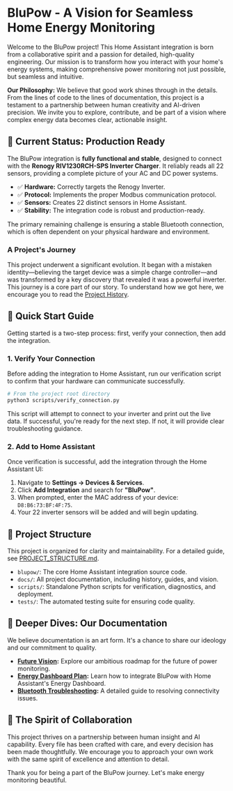 # BluPow - A Vision for Seamless Home Energy Monitoring

Welcome to the BluPow project! This Home Assistant integration is born from a collaborative spirit and a passion for detailed, high-quality engineering. Our mission is to transform how you interact with your home's energy systems, making comprehensive power monitoring not just possible, but seamless and intuitive.

**Our Philosophy:** We believe that good work shines through in the details. From the lines of code to the lines of documentation, this project is a testament to a partnership between human creativity and AI-driven precision. We invite you to explore, contribute, and be part of a vision where complex energy data becomes clear, actionable insight.

## 🎯 Current Status: Production Ready

The BluPow integration is **fully functional and stable**, designed to connect with the **Renogy RIV1230RCH-SPS Inverter Charger**. It reliably reads all 22 sensors, providing a complete picture of your AC and DC power systems.

- ✅ **Hardware:** Correctly targets the Renogy Inverter.
- ✅ **Protocol:** Implements the proper Modbus communication protocol.
- ✅ **Sensors:** Creates 22 distinct sensors in Home Assistant.
- ✅ **Stability:** The integration code is robust and production-ready.

The primary remaining challenge is ensuring a stable Bluetooth connection, which is often dependent on your physical hardware and environment.

### A Project's Journey
This project underwent a significant evolution. It began with a mistaken identity—believing the target device was a simple charge controller—and was transformed by a key discovery that revealed it was a powerful inverter. This journey is a core part of our story. To understand how we got here, we encourage you to read the [Project History](docs/PROJECT_HISTORY.md).

## 🚀 Quick Start Guide

Getting started is a two-step process: first, verify your connection, then add the integration.

### 1. Verify Your Connection
Before adding the integration to Home Assistant, run our verification script to confirm that your hardware can communicate successfully.

```bash
# From the project root directory
python3 scripts/verify_connection.py
```
This script will attempt to connect to your inverter and print out the live data. If successful, you're ready for the next step. If not, it will provide clear troubleshooting guidance.

### 2. Add to Home Assistant
Once verification is successful, add the integration through the Home Assistant UI:
1.  Navigate to **Settings → Devices & Services**.
2.  Click **Add Integration** and search for **"BluPow"**.
3.  When prompted, enter the MAC address of your device: `D8:B6:73:BF:4F:75`.
4.  Your 22 inverter sensors will be added and will begin updating.

## 📁 Project Structure

This project is organized for clarity and maintainability. For a detailed guide, see [PROJECT_STRUCTURE.md](PROJECT_STRUCTURE.md).

- `blupow/`: The core Home Assistant integration source code.
- `docs/`: All project documentation, including history, guides, and vision.
- `scripts/`: Standalone Python scripts for verification, diagnostics, and deployment.
- `tests/`: The automated testing suite for ensuring code quality.

## 📖 Deeper Dives: Our Documentation

We believe documentation is an art form. It's a chance to share our ideology and our commitment to quality.

- **[Future Vision](docs/guides/FUTURE_VISION.md):** Explore our ambitious roadmap for the future of power monitoring.
- **[Energy Dashboard Plan](docs/guides/ENERGY_DASHBOARD_PLAN.md):** Learn how to integrate BluPow with Home Assistant's Energy Dashboard.
- **[Bluetooth Troubleshooting](docs/troubleshooting/BLUETOOTH_CONNECTION_GUIDE.md):** A detailed guide to resolving connectivity issues.

## 🤝 The Spirit of Collaboration

This project thrives on a partnership between human insight and AI capability. Every file has been crafted with care, and every decision has been made thoughtfully. We encourage you to approach your own work with the same spirit of excellence and attention to detail.

Thank you for being a part of the BluPow journey. Let's make energy monitoring beautiful.
